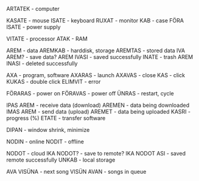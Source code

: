 ARTATEK - computer

KASATE - mouse
ISATE - keyboard
RUXAT - monitor
KAB - case
FÖRA ISATE - power supply

VITATE - processor
ATAK - RAM

AREM - data
AREMKAB - harddisk, storage
AREMTAS - stored data
IVA AREM? - save data?
AREM IVASI - saved successfully
INATE - trash
AREM INASI - deleted successfully

AXA - program, software
AXARAS - launch
AXAVAS - close
KAS - click
KUKAS - double click
ELIMVIT - error

FÖRARAS - power on
FÖRAVAS - power off
ÜNRAS - restart, cycle

IPAS AREM - receive data (download)
AREMEN - data being downloaded
IMAS AREM - send data (upload)
AREMET - data being uploaded
KASRI - progress (%)
ETATE - transfer software

DIPAN - window shrink, minimize

NODIN - online
NODIT - offline

NODOT - cloud
IKA NODOT? - save to remote?
IKA NODOT ASI - saved remote successfully
UNKAB - local storage

AVA VISÜNA - next song
VISÜN AVAN - songs in queue